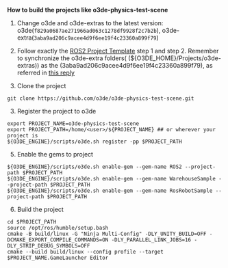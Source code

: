 **How to build the projects like o3de-physics-test-scene**
1. Change o3de and o3de-extras to the latest version: o3de(`f829a0687ae271966ad063c1278df9928f2c7b2b`), o3de-extra(`3aba9ad206c9acee4d9f6ee19f4c23360a899f79`)
2. Follow exactly the [ROS2 Project Template](https://github.com/o3de/o3de-extras/tree/development/Templates/Ros2ProjectTemplate) step 1 and step 2. Remember to synchronize the o3de-extra folders( (${O3DE_HOME}/Projects/o3de-extras)) as the (3aba9ad206c9acee4d9f6ee19f4c23360a899f79), as referred in [this reply](https://github.com/o3de/o3de-extras/issues/121#issuecomment-1428064276)

3. Clone the project
```
git clone https://github.com/o3de/o3de-physics-test-scene.git
```
3. Register the project to o3de
```
export PROJECT_NAME=o3de-physics-test-scene
export PROJECT_PATH=/home/<user>/${PROJECT_NAME} ## or wherever your project is 
${O3DE_ENGINE}/scripts/o3de.sh register -pp $PROJECT_PATH
```
5. Enable the gems to project
```
${O3DE_ENGINE}/scripts/o3de.sh enable-gem --gem-name ROS2 --project-path $PROJECT_PATH
${O3DE_ENGINE}/scripts/o3de.sh enable-gem --gem-name WarehouseSample --project-path $PROJECT_PATH
${O3DE_ENGINE}/scripts/o3de.sh enable-gem --gem-name RosRobotSample --project-path $PROJECT_PATH
```
6. Build the project
```
cd $PROJECT_PATH
source /opt/ros/humble/setup.bash
cmake -B build/linux -G "Ninja Multi-Config" -DLY_UNITY_BUILD=OFF -DCMAKE_EXPORT_COMPILE_COMMANDS=ON -DLY_PARALLEL_LINK_JOBS=16 -DLY_STRIP_DEBUG_SYMBOLS=OFF
cmake --build build/linux --config profile --target $PROJECT_NAME.GameLauncher Editor
```

